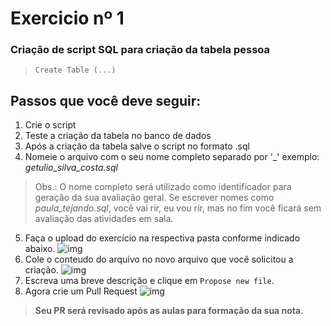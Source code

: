# Exercicio nº 1

### Criação de script SQL para criação da tabela **pessoa**
>`Create Table (...)`

## Passos que você deve seguir:
1. Crie o script
2. Teste a criação da tabela no banco de dados
3. Após a criação da tabela salve o script no formato .sql
4. Nomeie o arquivo com o seu nome completo separado por '_' exemplo: _getulio_silva_costa.sql_
>Obs.: O nome completo será utilizado como identificador para geração da sua avaliação geral. Se escrever nomes como _paula_tejando.sql_, você vai rir, eu vou rir, mas no fim você ficará sem avaliação das atividades em sala.
5. Faça o upload do exercício na respectiva pasta conforme indicado abaixo.
![img](../../../artifacts/upload_ex_1.png)
6. Cole o conteudo do arquivo no novo arquivo que você solicitou a criação.
![img](../../../artifacts/salvando_arquivo_ex_1.png)
7. Escreva uma breve descrição e clique em `Propose new file`.
8. Agora crie um Pull Request
![img](../../../artifacts/create_PR.png)

>**Seu PR será revisado após as aulas para formação da sua nota.**

